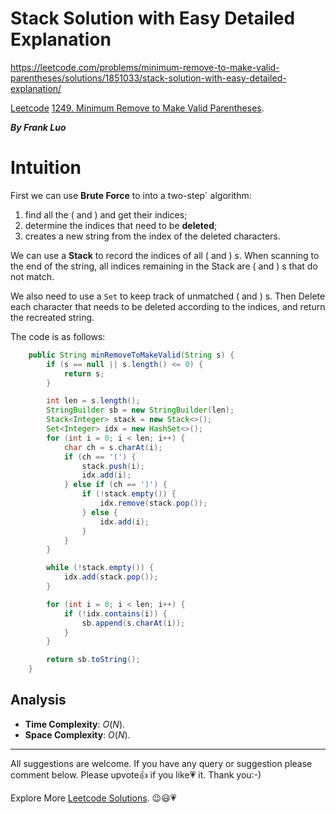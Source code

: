 # Stack Solution with Easy Detailed Explanation

https://leetcode.com/problems/minimum-remove-to-make-valid-parentheses/solutions/1851033/stack-solution-with-easy-detailed-explanation/

[Leetcode](https://leetcode.com/) [1249. Minimum Remove to Make Valid Parentheses](https://leetcode.com/problems/minimum-remove-to-make-valid-parentheses/).

***By Frank Luo***


# Intuition

First we can use **Brute Force** to into a two-step` algorithm:

1. find all the $($ and $)$ and get their indices;
2. determine the indices that need to be **deleted**;
3. creates a new string from the index of the deleted characters.

We can use a **Stack** to record the indices of all $($ and $)$ s. When scanning to the end of the string, all indices remaining in the Stack are $($ and $)$ s that do not match. 

We also need to use a $\texttt{Set}$ to keep track of unmatched $($ and $)$ s. Then Delete each character that needs to be deleted according to the indices, and return the recreated string.

The code is as follows:


```java
    public String minRemoveToMakeValid(String s) {
        if (s == null || s.length() <= 0) {
            return s;
        }

        int len = s.length();
        StringBuilder sb = new StringBuilder(len);
        Stack<Integer> stack = new Stack<>();
        Set<Integer> idx = new HashSet<>();
        for (int i = 0; i < len; i++) {
            char ch = s.charAt(i);
            if (ch == '(') {
                stack.push(i);
                idx.add(i);
            } else if (ch == ')') {
                if (!stack.empty()) {
                    idx.remove(stack.pop());
                } else {
                    idx.add(i);
                }
            }
        }

        while (!stack.empty()) {
            idx.add(stack.pop());
        }

        for (int i = 0; i < len; i++) {
            if (!idx.contains(i)) {
                sb.append(s.charAt(i));
            }
        }

        return sb.toString();
    }
```

## Analysis

- **Time Complexity**: $O(N)$.
- **Space Complexity**: $O(N)$.

------------

All suggestions are welcome. 
If you have any query or suggestion please comment below.
Please upvote👍 if you like💗 it. Thank you:-)

Explore More [Leetcode Solutions](https://leetcode.com/discuss/general-discussion/1868912/My-Leetcode-Solutions-All-In-One). 😉😃💗

